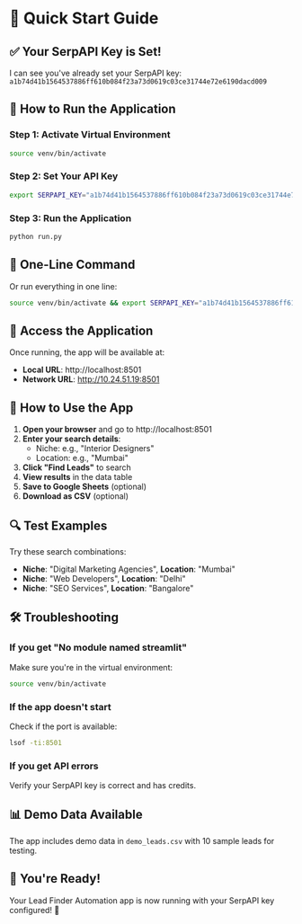 # 🚀 Quick Start Guide

## ✅ Your SerpAPI Key is Set!

I can see you've already set your SerpAPI key: `a1b74d41b1564537886ff610b084f23a73d0619c03ce31744e72e6190dacd009`

## 🔧 How to Run the Application

### Step 1: Activate Virtual Environment
```bash
source venv/bin/activate
```

### Step 2: Set Your API Key
```bash
export SERPAPI_KEY="a1b74d41b1564537886ff610b084f23a73d0619c03ce31744e72e6190dacd009"
```

### Step 3: Run the Application
```bash
python run.py
```

## 🎯 One-Line Command

Or run everything in one line:
```bash
source venv/bin/activate && export SERPAPI_KEY="a1b74d41b1564537886ff610b084f23a73d0619c03ce31744e72e6190dacd009" && python run.py
```

## 📱 Access the Application

Once running, the app will be available at:
- **Local URL**: http://localhost:8501
- **Network URL**: http://10.24.51.19:8501

## 🎯 How to Use the App

1. **Open your browser** and go to http://localhost:8501
2. **Enter your search details**:
   - Niche: e.g., "Interior Designers"
   - Location: e.g., "Mumbai"
3. **Click "Find Leads"** to search
4. **View results** in the data table
5. **Save to Google Sheets** (optional)
6. **Download as CSV** (optional)

## 🔍 Test Examples

Try these search combinations:
- **Niche**: "Digital Marketing Agencies", **Location**: "Mumbai"
- **Niche**: "Web Developers", **Location**: "Delhi"
- **Niche**: "SEO Services", **Location**: "Bangalore"

## 🛠️ Troubleshooting

### If you get "No module named streamlit"
Make sure you're in the virtual environment:
```bash
source venv/bin/activate
```

### If the app doesn't start
Check if the port is available:
```bash
lsof -ti:8501
```

### If you get API errors
Verify your SerpAPI key is correct and has credits.

## 📊 Demo Data Available

The app includes demo data in `demo_leads.csv` with 10 sample leads for testing.

## 🎉 You're Ready!

Your Lead Finder Automation app is now running with your SerpAPI key configured! 🚀 